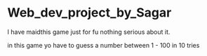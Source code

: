 # Web_dev_project_by_Sagar

I have maidthis game just for fu nothing serious about it.

in this game yo have to guess a number between 1 - 100 in 10 tries

